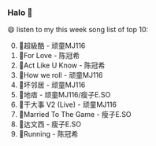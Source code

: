 

### Halo 👋

😄 listen to my this week song list of top 10:

0. 🌈超級酷 - 顽童MJ116
1. 🌈For Love - 陈冠希
2. 🌈Act Like U Know - 陈冠希
3. 🌈How we roll - 顽童MJ116
4. 🌈坏邻居 - 顽童MJ116
5. 🌈地痞 - 顽童MJ116/瘦子E.SO
6. 🌈干大事 V2 (Live) - 顽童MJ116
7. 🌈Married To The Game - 瘦子E.SO
8. 🌈达文西 - 瘦子E.SO
9. 🌈Running - 陈冠希

